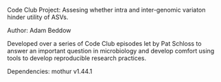 Code Club Project: Assesing whether intra and inter-genomic variaton hinder utility of ASVs.

Author: Adam Beddow

Developed over a series of Code Club episodes let by Pat Schloss to answer an important question in microbiology and
develop comfort using tools to develop reproducible research practices.

Dependencies:
mothur v1.44.1

